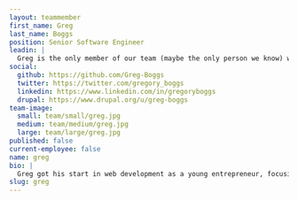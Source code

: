 ```yaml
---
layout: teammember
first_name: Greg
last_name: Boggs
position: Senior Software Engineer
leadin: |
  Greg is the only member of our team (maybe the only person we know) who doesn’t own a smartphone. Oddly enough, he’s still on the cutting edge of open source technology.
social:
  github: https://github.com/Greg-Boggs
  twitter: https://twitter.com/gregory_boggs
  linkedin: https://www.linkedin.com/in/gregoryboggs
  drupal: https://www.drupal.org/u/greg-boggs
team-image:
  small: team/small/greg.jpg
  medium: team/medium/greg.jpg
  large: team/large/greg.jpg
published: false
current-employee: false
name: greg
bio: |
  Greg got his start in web development as a young entrepreneur, focusing on web consulting, hosting, and product development. He has a Master’s degree in Information Technology Management and is an active volunteer and speaker in the Portland Drupal community. Greg has led the development of numerous, large-scale Drupal web applications, yet he considers his greatest achievement to be his open source contributions to Drupal 8. When he’s not speaking at local Drupal events, or helping nonprofits leverage new technologies, he’s trying to convince himself that he likes chamomile tea. 120 cups in and he’s still not sure if it’ll ever be a taste he acquires. He’s also an avid bicyclist and especially enjoys riding through Portland’s very rare, freak blizzards.
slug: greg
---
```


